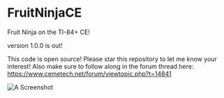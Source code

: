 # FruitNinjaCE
Fruit Ninja on the TI-84+ CE!

version 1.0.0 is out!

This code is open source! Please star this repository to let me know your interest!
Also make sure to follow along in the forum thread here: https://www.cemetech.net/forum/viewtopic.php?t=14841

![A Screenshot](https://www.cemetech.net/media/archives/screenshots/2021/12/FruitNinjaCEgif.gif)
